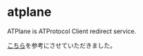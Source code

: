 # atplane
ATPlane is ATProtocol Client redirect service.

[こちら](https://github.com/bluesky-social/statusphere-example-app)を参考にさせていただきました。
